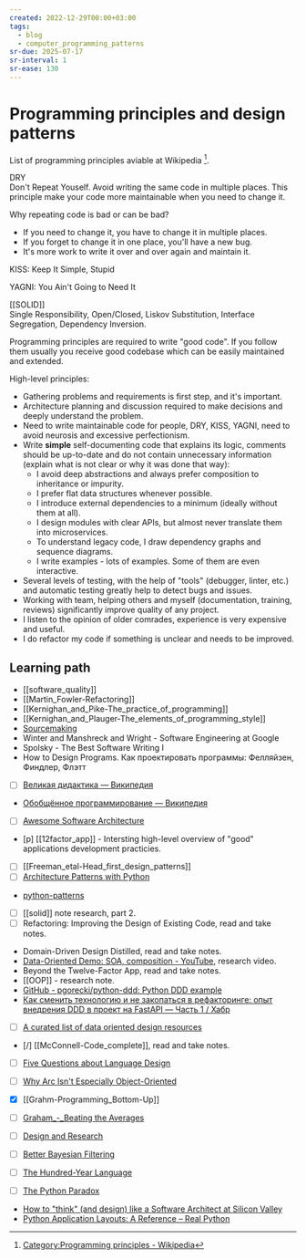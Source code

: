 ```yaml
---
created: 2022-12-29T00:00+03:00
tags:
  - blog
  - computer_programming_patterns
sr-due: 2025-07-17
sr-interval: 1
sr-ease: 130
---
```


# Programming principles and design patterns

List of programming principles aviable at Wikipedia [^1].

DRY
<br class="f">
Don't Repeat Youself. Avoid writing the same code in multiple places.
This principle make your code more maintainable when you need to change it.

Why repeating code is bad or can be bad?
<br class="f">
- If you need to change it, you have to change it in multiple places.
- If you forget to change it in one place, you'll have a new bug.
- It's more work to write it over and over again and maintain it.

KISS:<wbr class="f"> Keep It Simple, Stupid

YAGNI:<wbr class="f"> You Ain't Going to Need It

[[SOLID]]
<br class="f">
Single Responsibility, Open/Closed, Liskov Substitution, Interface Segregation,
Dependency Inversion.

Programming principles are required to write "good code". If you follow them
usually you receive good codebase which can be easily maintained and extended.

High-level principles:

- Gathering problems and requirements is first step, and it's important.
- Architecture planning and discussion required to make decisions and deeply
understand the problem.
- Need to write maintainable code for people, DRY, KISS, YAGNI, need to avoid
neurosis and excessive perfectionism.
- Write **simple** self-documenting code that explains its logic, comments
should be up-to-date and do not contain unnecessary information (explain what is
not clear or why it was done that way):
  - I avoid deep abstractions and always prefer composition to inheritance or
  impurity.
  - I prefer flat data structures whenever possible.
  - I introduce external dependencies to a minimum (ideally without them at
  all).
  - I design modules with clear APIs, but almost never translate them into
  microservices.
  - To understand legacy code, I draw dependency graphs and sequence diagrams.
  - I write examples - lots of examples. Some of them are even interactive.
- Several levels of testing, with the help of "tools" (debugger, linter, etc.)
and automatic testing greatly help to detect bugs and issues.
- Working with team, helping others and myself (documentation, training,
reviews) significantly improve quality of any project.
- I listen to the opinion of older comrades, experience is very expensive and
useful.
- I do refactor my code if something is unclear and needs to be improved.

## Learning path

- [[software_quality]]
- [[Martin_Fowler-Refactoring]]
- [[Kernighan_and_Pike-The_practice_of_programming]]
- [[Kernighan_and_Plauger-The_elements_of_programming_style]]
- [Sourcemaking](https://sourcemaking.com/)
- Winter and Manshreck and Wright - Software Engineering at Google
- Spolsky - The Best Software Writing I
- How to Design Programs. Как проектировать программы: Фелляйзен, Финдлер, Флэтт
- [ ] [Великая дидактика — Википедия](https://ru.wikipedia.org/wiki/%D0%92%D0%B5%D0%BB%D0%B8%D0%BA%D0%B0%D1%8F_%D0%B4%D0%B8%D0%B4%D0%B0%D0%BA%D1%82%D0%B8%D0%BA%D0%B0)
- [Обобщённое программирование — Википедия](https://ru.wikipedia.org/wiki/%D0%9E%D0%B1%D0%BE%D0%B1%D1%89%D1%91%D0%BD%D0%BD%D0%BE%D0%B5_%D0%BF%D1%80%D0%BE%D0%B3%D1%80%D0%B0%D0%BC%D0%BC%D0%B8%D1%80%D0%BE%D0%B2%D0%B0%D0%BD%D0%B8%D0%B5)
- [ ] [Awesome Software Architecture](https://awesome-architecture.com/)
- [p] [[12factor_app]] - Intersting high-level overview of "good" applications
  development practicies.
- [ ] [[Freeman_etal-Head_first_design_patterns]]
- [ ] [Architecture Patterns with Python](https://www.cosmicpython.com/book/preface.html)
- [python-patterns](https://github.com/faif/python-patterns)
- [ ] [[solid]] note research, part 2.
- [ ] Refactoring: Improving the Design of Existing Code, read and take notes.
- Domain-Driven Design Distilled, read and take notes.
- [Data-Oriented Demo: SOA, composition - YouTube](https://www.youtube.com/watch?v=ZHqFrNyLlpA),
  research video.
- Beyond the Twelve-Factor App, read and take notes.
- [[OOP]] - research note.
- [GitHub - pgorecki/python-ddd: Python DDD example](https://github.com/pgorecki/python-ddd)
- [Как сменить технологию и не закопаться в рефакторинге: опыт внедрения DDD в проект на FastAPI — Часть 1 / Хабр](https://habr.com/ru/articles/833720/)
- [ ] [A curated list of data oriented design resources](https://github.com/dbartolini/data-oriented-design)
- [/] [[McConnell-Code_complete]], read and take notes.
- [ ] [Five Questions about Language Design](https://paulgraham.com/langdes.html)
- [ ] [Why Arc Isn't Especially Object-Oriented](https://paulgraham.com/noop.html)

- [x] [[Grahm-Programming_Bottom-Up]]
- [ ] [Graham_-_Beating the Averages](https://paulgraham.com/avg.html)
- [ ] [Design and Research](https://paulgraham.com/desres.html)
- [ ] [Better Bayesian Filtering](https://paulgraham.com/better.html)
- [ ] [The Hundred-Year Language](https://paulgraham.com/hundred.html)
- [ ] [The Python Paradox](https://paulgraham.com/pypar.html)
- [How to "think" (and design) like a Software Architect at Silicon Valley](https://www.youtube.com/watch?v=mCM6QVHD08c)
- [Python Application Layouts: A Reference – Real Python](https://realpython.com/python-application-layouts/)

[^1]: [Category:Programming principles - Wikipedia](https://en.wikipedia.org/wiki/Category:Programming_principles)
